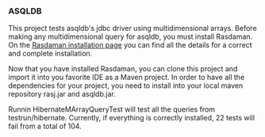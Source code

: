 ### ASQLDB

This project tests asqldb's jdbc driver using multidimensional arrays. Before making any multidimensional query for asqldb, you must install Rasdaman. On the [Rasdaman installation page](http://www.rasdaman.org/wiki/Install) you can find all the details for a correct and complete installation.

Now that you have installed Rasdaman, you can clone this project and import it into you favorite IDE as a Maven project. In order to have all the dependencies for your project, you need to install into your local maven repository rasj.jar and asqldb.jar.

Runnin HibernateMArrayQueryTest will test all the queries from testrun/hibernate. Currently, if everything is correctly installed, 22 tests will fail from a total of 104.
